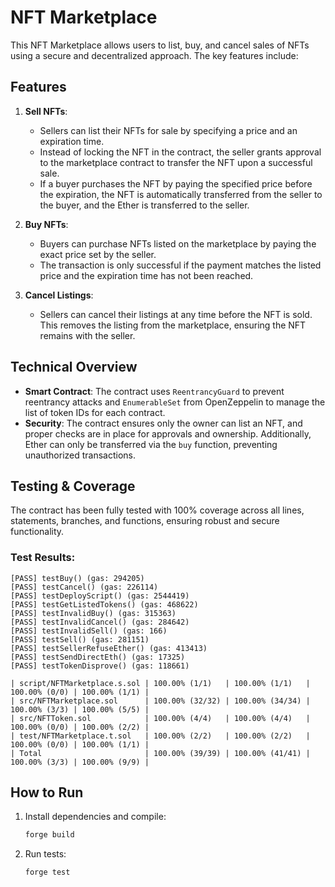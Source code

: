 # NFT Marketplace

This NFT Marketplace allows users to list, buy, and cancel sales of NFTs using a secure and decentralized approach. The key features include:

## Features

1. **Sell NFTs**:
   - Sellers can list their NFTs for sale by specifying a price and an expiration time.
   - Instead of locking the NFT in the contract, the seller grants approval to the marketplace contract to transfer the NFT upon a successful sale.
   - If a buyer purchases the NFT by paying the specified price before the expiration, the NFT is automatically transferred from the seller to the buyer, and the Ether is transferred to the seller.

2. **Buy NFTs**:
   - Buyers can purchase NFTs listed on the marketplace by paying the exact price set by the seller.
   - The transaction is only successful if the payment matches the listed price and the expiration time has not been reached.

3. **Cancel Listings**:
   - Sellers can cancel their listings at any time before the NFT is sold. This removes the listing from the marketplace, ensuring the NFT remains with the seller.

## Technical Overview

- **Smart Contract**: The contract uses `ReentrancyGuard` to prevent reentrancy attacks and `EnumerableSet` from OpenZeppelin to manage the list of token IDs for each contract.
- **Security**: The contract ensures only the owner can list an NFT, and proper checks are in place for approvals and ownership. Additionally, Ether can only be transferred via the `buy` function, preventing unauthorized transactions.

## Testing & Coverage

The contract has been fully tested with 100% coverage across all lines, statements, branches, and functions, ensuring robust and secure functionality.

### Test Results:

```
[PASS] testBuy() (gas: 294205)
[PASS] testCancel() (gas: 226114)
[PASS] testDeployScript() (gas: 2544419)
[PASS] testGetListedTokens() (gas: 468622)
[PASS] testInvalidBuy() (gas: 315363)
[PASS] testInvalidCancel() (gas: 284642)
[PASS] testInvalidSell() (gas: 166)
[PASS] testSell() (gas: 281151)
[PASS] testSellerRefuseEther() (gas: 413413)
[PASS] testSendDirectEth() (gas: 17325)
[PASS] testTokenDisprove() (gas: 118661)
```

```
| script/NFTMarketplace.s.sol | 100.00% (1/1)   | 100.00% (1/1)   | 100.00% (0/0) | 100.00% (1/1) |
| src/NFTMarketplace.sol      | 100.00% (32/32) | 100.00% (34/34) | 100.00% (3/3) | 100.00% (5/5) |
| src/NFTToken.sol            | 100.00% (4/4)   | 100.00% (4/4)   | 100.00% (0/0) | 100.00% (2/2) |
| test/NFTMarketplace.t.sol   | 100.00% (2/2)   | 100.00% (2/2)   | 100.00% (0/0) | 100.00% (1/1) |
| Total                       | 100.00% (39/39) | 100.00% (41/41) | 100.00% (3/3) | 100.00% (9/9) |
```

## How to Run

1. Install dependencies and compile:
   ```bash
   forge build
   ```

2. Run tests:
   ```bash
   forge test
   ```
